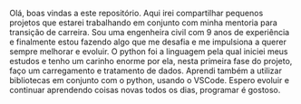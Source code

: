Olá, boas vindas a este repositório.
Aqui irei compartilhar pequenos projetos que estarei trabalhando em conjunto com minha mentoria para transição de carreira.
Sou uma engenheira civil com 9 anos de experiência e finalmente estou fazendo algo que me desafia e me impulsiona a querer sempre melhorar e evoluir.
O python foi a linguagem pela qual iniciei meus estudos e tenho um carinho enorme por ela, nesta primeira fase do projeto, faço um carregamento e tratamento de dados.
Aprendi também a utilizar bibliotecas em conjunto com o python, usando o VSCode. 
Espero evoluir e continuar aprendendo coisas novas todos os dias, programar é gostoso.
